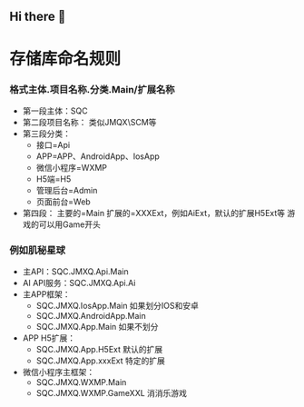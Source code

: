 ## Hi there 👋

<!--

**Here are some ideas to get you started:**

🙋‍♀️ A short introduction - what is your organization all about?
🌈 Contribution guidelines - how can the community get involved?
👩‍💻 Useful resources - where can the community find your docs? Is there anything else the community should know?
🍿 Fun facts - what does your team eat for breakfast?
🧙 Remember, you can do mighty things with the power of [Markdown](https://docs.github.com/github/writing-on-github/getting-started-with-writing-and-formatting-on-github/basic-writing-and-formatting-syntax)
-->
# 存储库命名规则

### 格式主体.项目名称.分类.Main/扩展名称
- 第一段主体：SQC
- 第二段项目名称：
  类似JMQX\SCM等
- 第三段分类：
    - 接口=Api
    - APP=APP、AndroidApp、IosApp
    - 微信小程序=WXMP
    - H5端=H5
    - 管理后台=Admin
    - 页面前台=Web
- 第四段：
      主要的=Main
      扩展的=XXXExt，例如AiExt，默认的扩展H5Ext等
      游戏的可以用Game开头

### 例如肌秘星球

- 主API：SQC.JMXQ.Api.Main
- AI API服务：SQC.JMXQ.Api.Ai
- 主APP框架：
  - SQC.JMXQ.IosApp.Main      如果划分IOS和安卓
  - SQC.JMXQ.AndroidApp.Main
  - SQC.JMXQ.App.Main         如果不划分
- APP H5扩展：
  - SQC.JMXQ.App.H5Ext        默认的扩展
  - SQC.JMXQ.App.xxxExt       特定的扩展
- 微信小程序主框架：
  - SQC.JMXQ.WXMP.Main
  - SQC.JMXQ.WXMP.GameXXL     消消乐游戏

